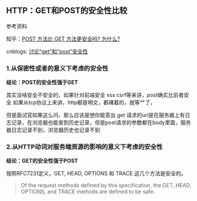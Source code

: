 ## HTTP：GET和POST的安全性比较

参考资料

知乎：[POST 方法比 GET 方法更安全吗? 为什么?](https://www.zhihu.com/question/54076547)

cnblogs: [讨论“get”和“post”安全性](https://www.cnblogs.com/harry335/p/4181844.html)

### 1.从保密性或者的意义下考虑的安全性

**结论：POST的安全性强于GET**

其实没啥安全不安全的，如果针对前端安全 xss csrf等来讲，post确实比前者安全
如果从tcp协议上来讲，http都是明文，都裸着的，就等艹了，

但是面试官如果这么问，那么应该是想你能答出 get 请求的url是在服务器上有日志记录，在浏览器也能查到历史记录，但是post请求的参数都在body里面，服务器日志记录不到，浏览器历史也记录不到

### 2.从HTTP动词对服务端资源的影响的意义下考虑的安全性

**结论：GET的安全性强于POST**

按照RFC7231定义，GET, HEAD, OPTIONS 和 TRACE 这几个方法是安全的。

> Of the request methods defined by this specification, the GET, HEAD, OPTIONS, and TRACE methods are defined to be safe.

